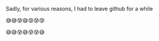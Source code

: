 Sadly, 
for various reasons,
I had to leave github for a while

😅😅😰😅😰😰😰

😅😅😰😅😰😰😅

<!--
😰😅😰😰😰😰😰

😅😅😰😅😅😰😅

😅😅😰😰😰😅😅
-->
